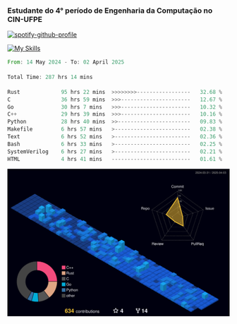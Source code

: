 
### Estudante do 4° período de Engenharia da Computação no CIN-UFPE

[![spotify-github-profile](https://spotify-github-profile.kittinanx.com/api/view?uid=21nggge2ld354asa4l3xoze2q&cover_image=true&theme=novatorem&show_offline=false&background_color=000000&interchange=true&bar_color=53b14f&bar_color_cover=true)](https://github.com/kittinan/spotify-github-profile)


[![My Skills](https://skillicons.dev/icons?i=c,cpp,rust,py,java,neovim&theme=dark)](https://skillicons.dev)

<!--START_SECTION:waka-->

```rust
From: 14 May 2024 - To: 02 April 2025

Total Time: 287 hrs 14 mins

Rust             95 hrs 22 mins  >>>>>>>>-----------------   32.68 %
C                36 hrs 59 mins  >>>----------------------   12.67 %
Go               30 hrs 7 mins   >>>----------------------   10.32 %
C++              29 hrs 39 mins  >>>----------------------   10.16 %
Python           28 hrs 40 mins  >>-----------------------   09.83 %
Makefile         6 hrs 57 mins   >------------------------   02.38 %
Text             6 hrs 52 mins   >------------------------   02.36 %
Bash             6 hrs 33 mins   >------------------------   02.25 %
SystemVerilog    6 hrs 27 mins   >------------------------   02.21 %
HTML             4 hrs 41 mins   -------------------------   01.61 %
```

<!--END_SECTION:waka-->

![](./profile-3d-contrib/profile-night-view.svg)
